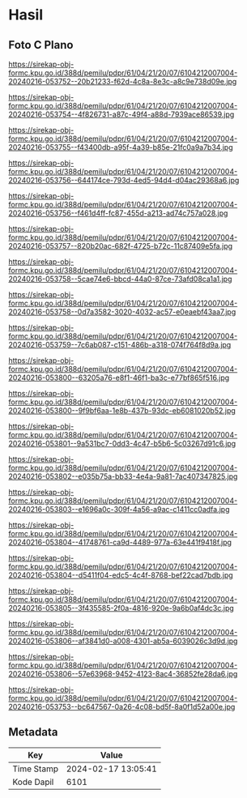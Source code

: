 # Hasil

## Foto C Plano

https://sirekap-obj-formc.kpu.go.id/388d/pemilu/pdpr/61/04/21/20/07/6104212007004-20240216-053752--20b21233-f62d-4c8a-8e3c-a8c9e738d09e.jpg

https://sirekap-obj-formc.kpu.go.id/388d/pemilu/pdpr/61/04/21/20/07/6104212007004-20240216-053754--4f826731-a87c-49f4-a88d-7939ace86539.jpg

https://sirekap-obj-formc.kpu.go.id/388d/pemilu/pdpr/61/04/21/20/07/6104212007004-20240216-053755--f43400db-a95f-4a39-b85e-21fc0a9a7b34.jpg

https://sirekap-obj-formc.kpu.go.id/388d/pemilu/pdpr/61/04/21/20/07/6104212007004-20240216-053756--644174ce-793d-4ed5-94d4-d04ac29368a6.jpg

https://sirekap-obj-formc.kpu.go.id/388d/pemilu/pdpr/61/04/21/20/07/6104212007004-20240216-053756--f461d4ff-fc87-455d-a213-ad74c757a028.jpg

https://sirekap-obj-formc.kpu.go.id/388d/pemilu/pdpr/61/04/21/20/07/6104212007004-20240216-053757--820b20ac-682f-4725-b72c-11c87409e5fa.jpg

https://sirekap-obj-formc.kpu.go.id/388d/pemilu/pdpr/61/04/21/20/07/6104212007004-20240216-053758--5cae74e6-bbcd-44a0-87ce-73afd08ca1a1.jpg

https://sirekap-obj-formc.kpu.go.id/388d/pemilu/pdpr/61/04/21/20/07/6104212007004-20240216-053758--0d7a3582-3020-4032-ac57-e0eaebf43aa7.jpg

https://sirekap-obj-formc.kpu.go.id/388d/pemilu/pdpr/61/04/21/20/07/6104212007004-20240216-053759--7c6ab087-c151-486b-a318-074f764f8d9a.jpg

https://sirekap-obj-formc.kpu.go.id/388d/pemilu/pdpr/61/04/21/20/07/6104212007004-20240216-053800--63205a76-e8f1-46f1-ba3c-e77bf865f516.jpg

https://sirekap-obj-formc.kpu.go.id/388d/pemilu/pdpr/61/04/21/20/07/6104212007004-20240216-053800--9f9bf6aa-1e8b-437b-93dc-eb6081020b52.jpg

https://sirekap-obj-formc.kpu.go.id/388d/pemilu/pdpr/61/04/21/20/07/6104212007004-20240216-053801--9a531bc7-0dd3-4c47-b5b6-5c03267d91c6.jpg

https://sirekap-obj-formc.kpu.go.id/388d/pemilu/pdpr/61/04/21/20/07/6104212007004-20240216-053802--e035b75a-bb33-4e4a-9a81-7ac407347825.jpg

https://sirekap-obj-formc.kpu.go.id/388d/pemilu/pdpr/61/04/21/20/07/6104212007004-20240216-053803--e1696a0c-309f-4a56-a9ac-c1411cc0adfa.jpg

https://sirekap-obj-formc.kpu.go.id/388d/pemilu/pdpr/61/04/21/20/07/6104212007004-20240216-053804--41748761-ca9d-4489-977a-63e441f9418f.jpg

https://sirekap-obj-formc.kpu.go.id/388d/pemilu/pdpr/61/04/21/20/07/6104212007004-20240216-053804--d5411f04-edc5-4c4f-8768-bef22cad7bdb.jpg

https://sirekap-obj-formc.kpu.go.id/388d/pemilu/pdpr/61/04/21/20/07/6104212007004-20240216-053805--3f435585-2f0a-4816-920e-9a6b0af4dc3c.jpg

https://sirekap-obj-formc.kpu.go.id/388d/pemilu/pdpr/61/04/21/20/07/6104212007004-20240216-053806--af3841d0-a008-4301-ab5a-6039026c3d9d.jpg

https://sirekap-obj-formc.kpu.go.id/388d/pemilu/pdpr/61/04/21/20/07/6104212007004-20240216-053806--57e63968-9452-4123-8ac4-36852fe28da6.jpg

https://sirekap-obj-formc.kpu.go.id/388d/pemilu/pdpr/61/04/21/20/07/6104212007004-20240216-053753--bc647567-0a26-4c08-bd5f-8a0f1d52a00e.jpg


## Metadata

| Key        | Value               |
| ---------- | ------------------- |
| Time Stamp | 2024-02-17 13:05:41 |
| Kode Dapil | 6101                |



